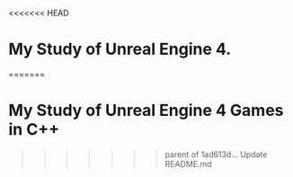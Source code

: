 <<<<<<< HEAD
# My Study of Unreal Engine 4.
=======
 # My Study of Unreal Engine 4 Games in C++
>>>>>>> parent of 1ad613d... Update README.md
